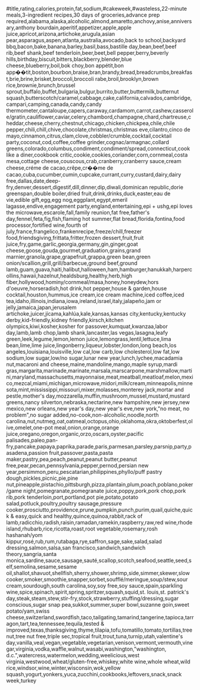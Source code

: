 #title,rating,calories,protein,fat,sodium,#cakeweek,#wasteless,22-minute meals,3-ingredient recipes,30 days of groceries,advance prep required,alabama,alaska,alcoholic,almond,amaretto,anchovy,anise,anniversary,anthony bourdain,aperitif,appetizer,apple,apple juice,apricot,arizona,artichoke,arugula,asian pear,asparagus,aspen,atlanta,australia,avocado,back to school,backyard bbq,bacon,bake,banana,barley,basil,bass,bastille day,bean,beef,beef rib,beef shank,beef tenderloin,beer,beet,bell pepper,berry,beverly hills,birthday,biscuit,bitters,blackberry,blender,blue cheese,blueberry,boil,bok choy,bon appétit,bon app��tit,boston,bourbon,braise,bran,brandy,bread,breadcrumbs,breakfast,brie,brine,brisket,broccoli,broccoli rabe,broil,brooklyn,brown rice,brownie,brunch,brussel sprout,buffalo,buffet,bulgaria,bulgur,burrito,butter,buttermilk,butternut squash,butterscotch/caramel,cabbage,cake,california,calvados,cambridge,campari,camping,canada,candy,candy thermometer,cantaloupe,capers,caraway,cardamom,carrot,cashew,casserole/gratin,cauliflower,caviar,celery,chambord,champagne,chard,chartreuse,cheddar,cheese,cherry,chestnut,chicago,chicken,chickpea,chile,chile pepper,chili,chill,chive,chocolate,christmas,christmas eve,cilantro,cinco de mayo,cinnamon,citrus,clam,clove,cobbler/crumble,cocktail,cocktail party,coconut,cod,coffee,coffee grinder,cognac/armagnac,collard greens,colorado,columbus,condiment,condiment/spread,connecticut,cook like a diner,cookbook critic,cookie,cookies,coriander,corn,cornmeal,costa mesa,cottage cheese,couscous,crab,cranberry,cranberry sauce,cream cheese,créme de cacao,crêpe,cr��me de cacao,cuba,cucumber,cumin,cupcake,currant,curry,custard,dairy,dairy free,dallas,date,deep-fry,denver,dessert,digestif,dill,dinner,dip,diwali,dominican republic,dorie greenspan,double boiler,dried fruit,drink,drinks,duck,easter,eau de vie,edible gift,egg,egg nog,eggplant,egypt,emeril lagasse,endive,engagement party,england,entertaining,epi + ushg,epi loves the microwave,escarole,fall,family reunion,fat free,father's day,fennel,feta,fig,fish,flaming hot summer,flat bread,florida,fontina,food processor,fortified wine,fourth of july,france,frangelico,frankenrecipe,freeze/chill,freezer food,friendsgiving,frittata,fritter,frozen dessert,fruit,fruit juice,fry,game,garlic,georgia,germany,gin,ginger,goat cheese,goose,gouda,gourmet,graduation,grains,grand marnier,granola,grape,grapefruit,grappa,green bean,green onion/scallion,grill,grill/barbecue,ground beef,ground lamb,guam,guava,haiti,halibut,halloween,ham,hamburger,hanukkah,harpercollins,hawaii,hazelnut,healdsburg,healthy,herb,high fiber,hollywood,hominy/cornmeal/masa,honey,honeydew,hors d'oeuvre,horseradish,hot drink,hot pepper,house & garden,house cocktail,houston,hummus,ice cream,ice cream machine,iced coffee,iced tea,idaho,illinois,indiana,iowa,ireland,israel,italy,jalapeño,jam or jelly,jamaica,japan,jerusalem artichoke,juicer,jícama,kahlúa,kale,kansas,kansas city,kentucky,kentucky derby,kid-friendly,kidney friendly,kirsch,kitchen olympics,kiwi,kosher,kosher for passover,kumquat,kwanzaa,labor day,lamb,lamb chop,lamb shank,lancaster,las vegas,lasagna,leafy green,leek,legume,lemon,lemon juice,lemongrass,lentil,lettuce,lima bean,lime,lime juice,lingonberry,liqueur,lobster,london,long beach,los angeles,louisiana,louisville,low cal,low carb,low cholesterol,low fat,low sodium,low sugar,low/no sugar,lunar new year,lunch,lychee,macadamia nut,macaroni and cheese,maine,mandoline,mango,maple syrup,mardi gras,margarita,marinade,marinate,marsala,marscarpone,marshmallow,martini,maryland,massachusetts,mayonnaise,meat,meatball,meatloaf,melon,mexico,mezcal,miami,michigan,microwave,midori,milk/cream,minneapolis,minnesota,mint,mississippi,missouri,mixer,molasses,monterey jack,mortar and pestle,mother's day,mozzarella,muffin,mushroom,mussel,mustard,mustard greens,nancy silverton,nebraska,nectarine,new hampshire,new jersey,new mexico,new orleans,new year's day,new year's eve,new york,"no meat, no problem",no sugar added,no-cook,non-alcoholic,noodle,north carolina,nut,nutmeg,oat,oatmeal,octopus,ohio,oklahoma,okra,oktoberfest,olive,omelet,one-pot meal,onion,orange,orange juice,oregano,oregon,organic,orzo,oscars,oyster,pacific palisades,paleo,pan-fry,pancake,papaya,paprika,parade,paris,parmesan,parsley,parsnip,party,pasadena,passion fruit,passover,pasta,pasta maker,pastry,pea,peach,peanut,peanut butter,peanut free,pear,pecan,pennsylvania,pepper,pernod,persian new year,persimmon,peru,pescatarian,philippines,phyllo/puff pastry dough,pickles,picnic,pie,pine nut,pineapple,pistachio,pittsburgh,pizza,plantain,plum,poach,poblano,poker/game night,pomegranate,pomegranate juice,poppy,pork,pork chop,pork rib,pork tenderloin,port,portland,pot pie,potato,potato salad,potluck,poultry,poultry sausage,pressure cooker,prosciutto,providence,prune,pumpkin,punch,purim,quail,quiche,quick & easy,quick and healthy,quince,quinoa,rabbit,rack of lamb,radicchio,radish,raisin,ramadan,ramekin,raspberry,raw,red wine,rhode island,rhubarb,rice,ricotta,roast,root vegetable,rosemary,rosh hashanah/yom kippur,rosé,rub,rum,rutabaga,rye,saffron,sage,sake,salad,salad dressing,salmon,salsa,san francisco,sandwich,sandwich theory,sangria,santa monica,sardine,sauce,sausage,sauté,scallop,scotch,seafood,seattle,seed,self,semolina,sesame,sesame oil,shallot,shavuot,shellfish,sherry,shower,shrimp,side,simmer,skewer,slow cooker,smoker,smoothie,snapper,sorbet,soufflé/meringue,soup/stew,sour cream,sourdough,south carolina,soy,soy free,soy sauce,spain,sparkling wine,spice,spinach,spirit,spring,spritzer,squash,squid,st. louis,st. patrick's day,steak,steam,stew,stir-fry,stock,strawberry,stuffing/dressing,sugar conscious,sugar snap pea,sukkot,summer,super bowl,suzanne goin,sweet potato/yam,swiss cheese,switzerland,swordfish,taco,tailgating,tamarind,tangerine,tapioca,tarragon,tart,tea,tennessee,tequila,tested & improved,texas,thanksgiving,thyme,tilapia,tofu,tomatillo,tomato,tortillas,tree nut,tree nut free,triple sec,tropical fruit,trout,tuna,turnip,utah,valentine's day,vanilla,veal,vegan,vegetable,vegetarian,venison,vermont,vermouth,vinegar,virginia,vodka,waffle,walnut,wasabi,washington,"washington, d.c.",watercress,watermelon,wedding,weelicious,west virginia,westwood,wheat/gluten-free,whiskey,white wine,whole wheat,wild rice,windsor,wine,winter,wisconsin,wok,yellow squash,yogurt,yonkers,yuca,zucchini,cookbooks,leftovers,snack,snack week,turkey
